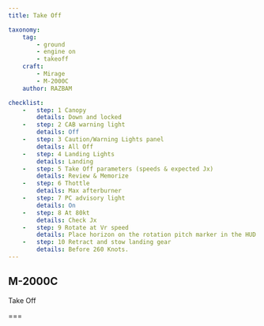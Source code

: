 ```yaml
---
title: Take Off

taxonomy:
    tag:
        - ground
        - engine on
        - takeoff
    craft:
        - Mirage
        - M-2000C
    author: RAZBAM

checklist:
    -   step: 1 Canopy      
        details: Down and locked    
    -   step: 2 CAB warning light      
        details: Off    
    -   step: 3 Caution/Warning Lights panel      
        details: All Off    
    -   step: 4 Landing Lights      
        details: Landing    
    -   step: 5 Take Off parameters (speeds & expected Jx)      
        details: Review & Memorize    
    -   step: 6 Thottle      
        details: Max afterburner    
    -   step: 7 PC advisory light      
        details: On    
    -   step: 8 At 80kt      
        details: Check Jx    
    -   step: 9 Rotate at Vr speed      
        details: Place horizon on the rotation pitch marker in the HUD.    
    -   step: 10 Retract and stow landing gear      
        details: Before 260 Knots.
---
```


## M-2000C 
Take Off

===